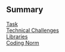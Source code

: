 ## Summary  
[Task](Task)  
[Technical Challenges](Challenges)  
[Libraries](Libraries)  
[Coding Norm](Norm)